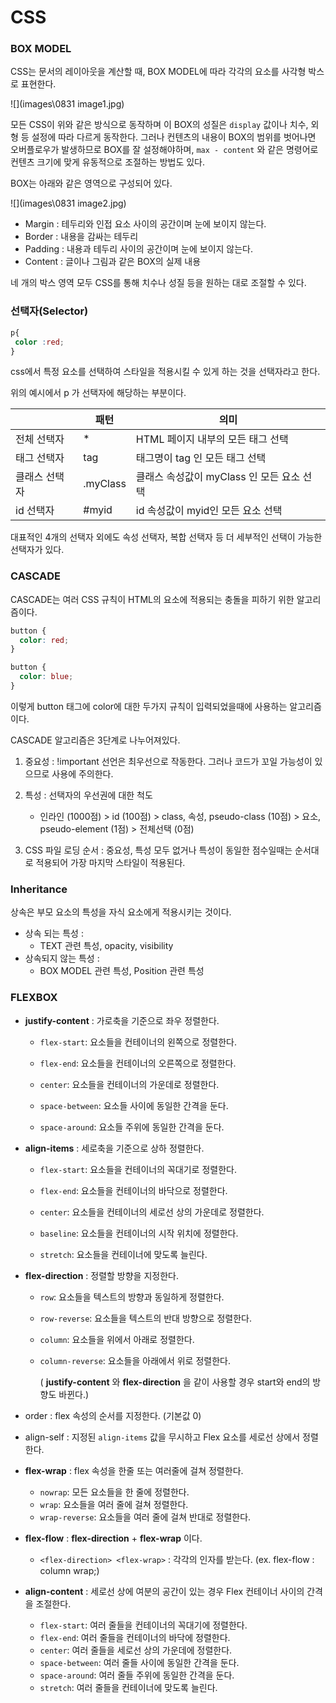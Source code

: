 

# CSS



### BOX MODEL



CSS는 문서의 레이아웃을 계산할 때, BOX MODEL에 따라 각각의 요소를 사각형 박스로 표현한다.



![](images\0831 image1.jpg)

모든 CSS이 위와 같은 방식으로 동작하며 이 BOX의 성질은 `display` 값이나 치수, 외형 등 설정에 따라 다르게 동작한다.  그러나 컨텐츠의 내용이 BOX의 범위를 벗어나면 오버플로우가 발생하므로 BOX를 잘 설정해야하며, `max - content` 와 같은 명령어로 컨텐츠 크기에 맞게 유동적으로 조절하는 방법도 있다.



BOX는 아래와 같은 영역으로 구성되어 있다.

![](images\0831 image2.jpg)



- Margin : 테두리와 인접 요소 사이의 공간이며 눈에 보이지 않는다.
- Border : 내용을 감싸는 테두리
- Padding : 내용과 테두리 사이의 공간이며 눈에 보이지 않는다.
- Content : 글이나 그림과 같은 BOX의 실제 내용 



네 개의 박스 영역 모두 CSS를 통해 치수나 성질 등을 원하는 대로 조절할 수 있다.



### 선택자(Selector)

```css
p{
 color :red;
}
```

css에서 특정 요소를 선택하여 스타일을 적용시킬 수 있게 하는 것을 선택자라고 한다.

위의 예시에서 p 가 선택자에 해당하는 부분이다.

|               | 패턴     | 의미                                      |
| ------------- | -------- | ----------------------------------------- |
| 전체 선택자   | *        | HTML 페이지 내부의 모든 태그 선택         |
| 태그 선택자   | tag      | 태그명이 tag 인 모든 태그 선택            |
| 클래스 선택자 | .myClass | 클래스 속성값이 myClass 인 모든 요소 선택 |
| id 선택자     | #myid    | id 속성값이 myid인 모든 요소 선택         |



대표적인 4개의 선택자 외에도 속성 선택자, 복합 선택자 등 더 세부적인 선택이 가능한 선택자가 있다.



### CASCADE



CASCADE는 여러 CSS 규칙이 HTML의 요소에 적용되는 충돌을 피하기 위한 알고리즘이다.

```css
button {
  color: red;
}

button {
  color: blue;
}
```



이렇게 button 태그에 color에 대한 두가지 규칙이 입력되었을때에 사용하는 알고리즘이다.

CASCADE 알고리즘은 3단계로 나누어져있다.

1. 중요성 : !important 선언은 최우선으로 작동한다. 그러나 코드가 꼬일 가능성이 있으므로 사용에 주의한다.

2. 특성 : 선택자의 우선권에 대한 척도

   - 인라인 (1000점) > id (100점)  > class, 속성, pseudo-class (10점) > 요소, pseudo-element (1점) > 전체선택 (0점)

3. CSS 파일 로딩 순서 : 중요성, 특성 모두 없거나 특성이 동일한 점수일때는 순서대로 적용되어 가장 마지막 스타일이 적용된다.

   

### Inheritance

상속은 부모 요소의 특성을 자식 요소에게 적용시키는 것이다.

- 상속 되는 특성  : 
  - TEXT 관련 특성, opacity, visibility
- 상속되지 않는 특성 :
  - BOX MODEL 관련 특성, Position 관련 특성



### FLEXBOX



- **justify-content** : 가로축을 기준으로 좌우 정렬한다.

  - `flex-start`: 요소들을 컨테이너의 왼쪽으로 정렬한다.

  - `flex-end`: 요소들을 컨테이너의 오른쪽으로 정렬한다.

  - `center`: 요소들을 컨테이너의 가운데로 정렬한다.

  - `space-between`: 요소들 사이에 동일한 간격을 둔다.

  - `space-around`: 요소들 주위에 동일한 간격을 둔다.

- **align-items** : 세로축을 기준으로 상하 정렬한다.

  - `flex-start`: 요소들을 컨테이너의 꼭대기로 정렬한다.

  - `flex-end`: 요소들을 컨테이너의 바닥으로 정렬한다.

  - `center`: 요소들을 컨테이너의 세로선 상의 가운데로 정렬한다.

  - `baseline`: 요소들을 컨테이너의 시작 위치에 정렬한다.

  - `stretch`: 요소들을 컨테이너에 맞도록 늘린다.

- **flex-direction** : 정렬할 방향을 지정한다.

  - `row`: 요소들을 텍스트의 방향과 동일하게 정렬한다.

  - `row-reverse`: 요소들을 텍스트의 반대 방향으로 정렬한다.

  - `column`: 요소들을 위에서 아래로 정렬한다.

  - `column-reverse`: 요소들을 아래에서 위로 정렬한다.

    ( **justify-content** 와 **flex-direction** 을 같이 사용할 경우 start와 end의 방향도 바뀐다.)



- order : flex 속성의 순서를 지정한다. (기본값 0)
- align-self : 지정된 `align-items` 값을 무시하고 Flex 요소를 세로선 상에서 정렬한다.

- **flex-wrap** : flex 속성을 한줄 또는 여러줄에 걸쳐 정렬한다.

  - `nowrap`: 모든 요소들을 한 줄에 정렬한다.
  - `wrap`: 요소들을 여러 줄에 걸쳐 정렬한다.
  - `wrap-reverse`: 요소들을 여러 줄에 걸쳐 반대로 정렬한다. 

- **flex-flow** : **flex-direction** + **flex-wrap** 이다.

  - `<flex-direction> <flex-wrap>` : 각각의 인자를 받는다. (ex. flex-flow : column wrap;)

- **align-content** : 세로선 상에 여분의 공간이 있는 경우 Flex 컨테이너 사이의 간격을 조절한다.

  - `flex-start`: 여러 줄들을 컨테이너의 꼭대기에 정렬한다.
  - `flex-end`: 여러 줄들을 컨테이너의 바닥에 정렬한다.
  - `center`: 여러 줄들을 세로선 상의 가운데에 정렬한다.
  - `space-between`: 여러 줄들 사이에 동일한 간격을 둔다.
  - `space-around`: 여러 줄들 주위에 동일한 간격을 둔다.
  - `stretch`: 여러 줄들을 컨테이너에 맞도록 늘린다.

  
